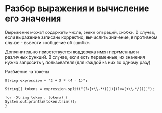 # Разбор выражения и вычисление его значения

Выражение может содержать числа, знаки операций, скобки. 
В случае, если выражение записано корректно, вычислить значение, 
в противном случае - вывести сообщение об ошибке.

Дополнительно приветствуется поддержка имен переменных и различных функций.
В случае, если есть переменные, их значения нужно запросить у пользователя
(для каждой из них по одному разу) 


Разбиение на токены

    String expression = "2 + 3 * (4 - 1)";

    String[] tokens = expression.split("(?=[+\\-*/()])|(?<=[+\\-*/()])");

    for (String token : tokens) {
    System.out.println(token.trim());
    }